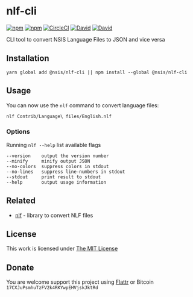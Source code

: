 # nlf-cli

[![npm](https://flat.badgen.net/npm/license/@nsis/nlf-cli)](https://www.npmjs.org/package/@nsis/nlf-cli)
[![npm](https://flat.badgen.net/npm/v/@nsis/nlf-cli)](https://www.npmjs.org/package/@nsis/nlf-cli)
[![CircleCI](https://flat.badgen.net/circleci/github/idleberg/node-nlf-cli)](https://circleci.com/gh/idleberg/node-nlf-cli)
[![David](https://flat.badgen.net/david/dep/idleberg/node-nlf-cli)](https://david-dm.org/idleberg/node-nlf-cli)
[![David](https://flat.badgen.net/david/dev/idleberg/node-nlf-cli)](https://david-dm.org/idleberg/node-nlf-cli?type=dev)

CLI tool to convert NSIS Language Files to JSON and vice versa

## Installation

`yarn global add @nsis/nlf-cli || npm install --global @nsis/nlf-cli`

## Usage

You can now use the `nlf` command to convert language files:

```sh
nlf Contrib/Language\ files/English.nlf
```

### Options

Running `nlf --help` list available flags

```
--version    output the version number
--minify     minify output JSON
--no-colors  suppress colors in stdout
--no-lines   suppress line-numbers in stdout
--stdout     print result to stdout
--help       output usage information
```

## Related

- [nlf](https://www.npmjs.org/package/@nsis/nlf) - library to convert NLF files

## License

This work is licensed under [The MIT License](https://opensource.org/licenses/MIT)

## Donate

You are welcome support this project using [Flattr](https://flattr.com/submit/auto?user_id=idleberg&url=https://github.com/idleberg/node-nlf-cli) or Bitcoin `17CXJuPsmhuTzFV2k4RKYwpEHVjskJktRd`
